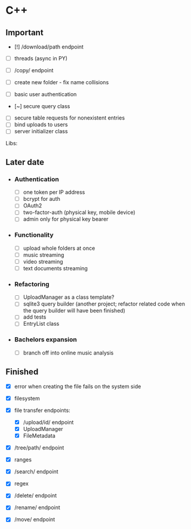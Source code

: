 # C++

## Important

- [!] /download/path endpoint
- [ ] threads (async in PY)
- [ ] /copy/<path> endpoint
- [ ] create new folder - fix name collisions

- [ ] basic user authentication
- [~] secure query class
- [ ] secure table requests for nonexistent entries
- [ ] bind uploads to users
- [ ] server initializer class

Libs:

## Later date
- ### Authentication
	- [ ] one token per IP address
	- [ ] bcrypt for auth
	- [ ] OAuth2
	- [ ] two-factor-auth (physical key, mobile device)
	- [ ] admin only for physical key bearer

- ### Functionality
	- [ ] upload whole folders at once
	- [ ] music streaming
	- [ ] video streaming
	- [ ] text documents streaming

- ### Refactoring
	- [ ] UploadManager as a class template?
	- [ ] sqlite3 query builder (another project; refactor related code when the query builder will have been finished)
	- [ ] add tests
	- [ ] EntryList class

- ### Bachelors expansion
	- [ ] branch off into online music analysis

## Finished

- [x] error when creating the file fails on the system side
- [x] filesystem
- [x] file transfer endpoints:
	- [x] /upload/id/ endpoint
	- [x] UploadManager
	- [x] FileMetadata
- [x] /tree/path/ endpoint
- [x] ranges
- [x] /search/ endpoint
- [x] regex
- [x] /delete/<path> endpoint
- [x] /rename/<path> endpoint
- [x] /move/<path> endpoint

